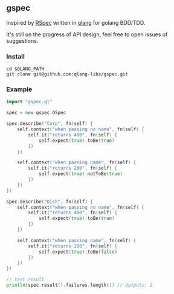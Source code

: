 ## gspec

Inspired by [RSpec](https://github.com/rspec) written in [qlang](github.com/qlang-libs/qlang) for golang BDD/TDD.

It's still on the progress of API design, feel free to open issues of suggestions.

### Install
```shell
cd $QLANG_PATH
git clone git@github.com:qlang-libs/gspec.git
```

### Example
```go
import "gspec.ql"

spec = new gspec.GSpec

spec.describe("Corp", fn(self) {
	self.context("when passing no name", fn(self) {
		self.it("returns 400", fn(self) {
			self.expect(true).toBe(true)
		})
	})

	self.context("when passing name", fn(self) {
		self.it("returns 200", fn(self) {
			self.expect(true).notToBe(true)
		})
	})
})

spec.describe("Dish", fn(self) {
	self.context("when passing no name", fn(self) {
		self.it("returns 400", fn(self) {
			self.expect(true).toBe(true)
		})
	})

	self.context("when passing name", fn(self) {
		self.it("returns 200", fn(self) {
			self.expect(true).toBe(false)
		})
	})
})

// test result
println(spec.result().failures.length()) // Outputs: 2
```

